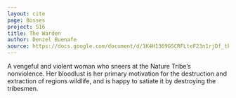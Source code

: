 ```yaml
---
layout: cite
page: Bosses
project: S16
title: The Warden
author: Denzel Buenafe
source: https://docs.google.com/document/d/1K4H1369GSCRFLteF23n1rjDf_tke8aqb4F7cfBas3RI/edit?usp=sharing
---
```

A vengeful and violent woman who sneers at the Nature Tribe’s nonviolence. Her bloodlust is her primary motivation for the destruction and extraction of regions wildlife, and is happy to satiate it by destroying the tribesmen.
